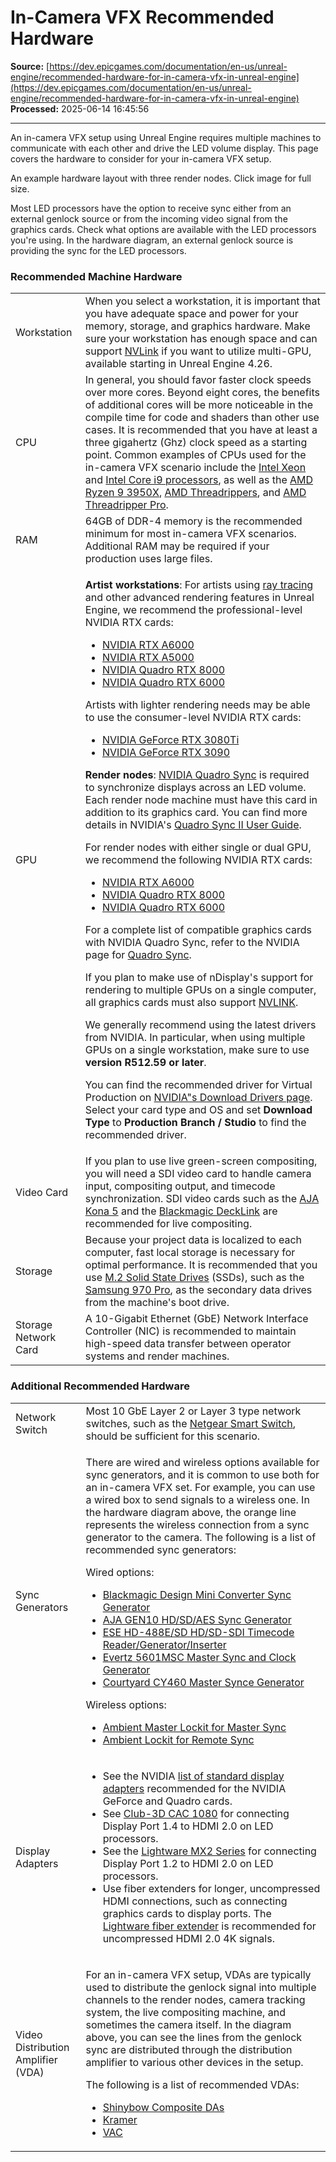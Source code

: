 # In-Camera VFX Recommended Hardware

**Source:** [https://dev.epicgames.com/documentation/en-us/unreal-engine/recommended-hardware-for-in-camera-vfx-in-unreal-engine](https://dev.epicgames.com/documentation/en-us/unreal-engine/recommended-hardware-for-in-camera-vfx-in-unreal-engine)  
**Processed:** 2025-06-14 16:45:56

---

An in-camera VFX setup using Unreal Engine requires multiple machines to communicate with each other and drive the LED volume display. This page covers the hardware to consider for your in-camera VFX setup.

An example hardware layout with three render nodes. Click image for full size.

Most LED processors have the option to receive sync either from an external genlock source or from the incoming video signal from the graphics cards. Check what options are available with the LED processors you're using. In the hardware diagram, an external genlock source is providing the sync for the LED processors.

### Recommended Machine Hardware

<table class="table" style="--columns-count: 2;"><tbody><tr><td>Workstation</td><td>When you select a workstation, it is important that you have adequate space and power for your memory, storage, and graphics hardware. Make sure your workstation has enough space and can support <a href="https://www.nvidia.com/en-us/design-visualization/nvlink-bridges/">NVLink</a> if you want to utilize multi-GPU, available starting in Unreal Engine 4.26.</td></tr><tr><td>CPU</td><td>In general, you should favor faster clock speeds over more cores. Beyond eight cores, the benefits of additional cores will be more noticeable in the compile time for code and shaders than other use cases. It is recommended that you have at least a three gigahertz (Ghz) clock speed as a starting point. Common examples of CPUs used for the in-camera VFX scenario include the <a href="https://www.intel.com/content/www/us/en/products/processors/xeon.html">Intel Xeon</a> and <a href="https://www.intel.com/content/www/us/en/products/processors/core/i9-processors.html">Intel Core i9 processors</a>, as well as the <a href="https://www.amd.com/en/products/cpu/amd-ryzen-9-3950x">AMD Ryzen 9 3950X</a>, <a href="https://www.amd.com/en/products/ryzen-threadripper">AMD Threadrippers</a>, and <a href="https://www.amd.com/en/processors/ryzen-threadripper-pro">AMD Threadripper Pro</a>.</td></tr><tr><td>RAM</td><td>64GB of DDR-4 memory is the recommended minimum for most in-camera VFX scenarios. Additional RAM may be required if your production uses large files.</td></tr><tr><td>GPU</td><td><div><p><strong>Artist workstations</strong>: For artists using <a href="/documentation/en-us/unreal-engine/hardware-ray-tracing-in-unreal-engine" data-pathname="/en-us/unreal-engine/hardware-ray-tracing-in-unreal-engine">ray tracing</a> and other advanced rendering features in Unreal Engine, we recommend the professional-level NVIDIA RTX cards:</p><ul><li><a href="https://www.nvidia.com/en-us/design-visualization/rtx-a6000">NVIDIA RTX A6000</a></li><li><a href="https://www.nvidia.com/en-us/design-visualization/rtx-a5000">NVIDIA RTX A5000</a></li><li><a href="https://www.nvidia.com/en-us/design-visualization/quadro/rtx-8000">NVIDIA Quadro RTX 8000</a></li><li><a href="https://www.nvidia.com/en-us/design-visualization/quadro/rtx-6000">NVIDIA Quadro RTX 6000</a></li></ul><p>Artists with lighter rendering needs may be able to use the consumer-level NVIDIA RTX cards:</p><ul><li><a href="https://www.nvidia.com/en-us/geforce/graphics-cards/30-series/rtx-3080-3080ti/">NVIDIA GeForce RTX 3080Ti</a></li><li><a href="https://www.nvidia.com/en-us/geforce/graphics-cards/30-series/rtx-3090/">NVIDIA GeForce RTX 3090</a></li></ul><p><strong>Render nodes</strong>: <a href="https://www.nvidia.com/en-us/design-visualization/solutions/quadro-sync/">NVIDIA Quadro Sync</a> is required to synchronize displays across an LED volume. Each render node machine must have this card in addition to its graphics card. You can find more details in NVIDIA's <a href="https://images.nvidia.com/content/quadro/product-literature/user-guides/Quadro-Sync-II-User-Guide.pdf">Quadro Sync II User Guide</a>.</p><p>For render nodes with either single or dual GPU, we recommend the following NVIDIA RTX cards:</p><ul><li><a href="https://www.nvidia.com/en-us/design-visualization/rtx-a6000">NVIDIA RTX A6000</a></li><li><a href="https://www.nvidia.com/en-us/design-visualization/quadro/rtx-8000">NVIDIA Quadro RTX 8000</a></li><li><a href="https://www.nvidia.com/en-us/design-visualization/quadro/rtx-6000">NVIDIA Quadro RTX 6000</a></li></ul><p>For a complete list of compatible graphics cards with NVIDIA Quadro Sync, refer to the NVIDIA page for <a href="https://www.nvidia.com/en-us/design-visualization/solutions/quadro-sync/">Quadro Sync</a>.</p><p>If you plan to make use of nDisplay's support for rendering to multiple GPUs on a single computer, all graphics cards must also support <a href="https://www.nvidia.com/en-gb/design-visualization/nvlink-bridges/">NVLINK</a>.</p><block-callout-md callout-type="note"><p>We generally recommend using the latest drivers from NVIDIA. In particular, when using multiple GPUs on a single workstation, make sure to use <strong>version R512.59 or later</strong>.</p><p>You can find the recommended driver for Virtual Production on <a href="https://www.nvidia.com/Download/index.aspx">NVIDIA"s Download Drivers page</a>. Select your card type and OS and set <strong>Download Type</strong> to <strong>Production Branch / Studio</strong> to find the recommended driver.</p></block-callout-md></div></td></tr><tr><td>Video Card</td><td>If you plan to use live green-screen compositing, you will need a SDI video card to handle camera input, compositing output, and timecode synchronization. SDI video cards such as the <a href="https://www.aja.com/products/kona-5">AJA Kona 5</a> and the <a href="https://www.blackmagicdesign.com/products/decklink/techspecs/W-DLK-25">Blackmagic DeckLink</a> are recommended for live compositing.</td></tr><tr><td>Storage</td><td>Because your project data is localized to each computer, fast local storage is necessary for optimal performance. It is recommended that you use <a href="https://en.wikipedia.org/wiki/M.2">M.2 Solid State Drives</a> (SSDs), such as the <a href="https://www.samsung.com/semiconductor/minisite/ssd/product/consumer/970pro/">Samsung 970 Pro</a>, as the secondary data drives from the machine's boot drive.</td></tr><tr><td>Storage Network Card</td><td>A 10-Gigabit Ethernet (GbE) Network Interface Controller (NIC) is recommended to maintain high-speed data transfer between operator systems and render machines.</td></tr></tbody></table>

### Additional Recommended Hardware

<table class="table" style="--columns-count: 2;"><tbody><tr><td>Network Switch</td><td>Most 10 GbE Layer 2 or Layer 3 type network switches, such as the <a href="https://www.netgear.com/business/products/switches/smart/XS716T.aspx#tab-techspecs">Netgear Smart Switch</a>, should be sufficient for this scenario.</td></tr><tr><td>Sync Generators</td><td><div><p>There are wired and wireless options available for sync generators, and it is common to use both for an in-camera VFX set. For example, you can use a wired box to send signals to a wireless one. In the hardware diagram above, the orange line represents the wireless connection from a sync generator to the camera. The following is a list of recommended sync generators:</p><p>Wired options:</p><ul><li><a href="https://www.blackmagicdesign.com/products/miniconverters/techspecs/W-CONM-15">Blackmagic Design Mini Converter Sync Generator</a></li><li><a href="https://www.aja.com/products/gen10">AJA GEN10 HD/SD/AES Sync Generator</a></li><li><a href="https://www.bhphotovideo.com/c/product/1201898-REG/ese_hd_488e_sd_hd_sd_sdi_time.html">ESE HD-488E/SD HD/SD-SDI Timecode Reader/Generator/Inserter</a></li><li><a href="https://evertz.com/products/5601MSC">Evertz 5601MSC Master Sync and Clock Generator</a></li><li><a href="http://www.courtyard.co.uk/cy460-master-spg-test-pattern-time-reference-generator/">Courtyard CY460 Master Synce Generator</a></li></ul><p>Wireless options:</p><ul><li><a href="https://ambient.de/en/product/master-lockit/">Ambient Master Lockit for Master Sync</a></li><li><a href="https://ambient.de/en/product/lockit/">Ambient Lockit for Remote Sync</a></li></ul></div></td></tr><tr><td>Display Adapters</td><td><div><ul><li>See the NVIDIA <a href="https://nvidia.custhelp.com/app/answers/detail/a_id/4449/~/nvidia-recommended-display-adapters">list of standard display adapters</a> recommended for the NVIDIA GeForce and Quadro cards.</li><li>See <a href="https://www.club-3d.com/detail/2442/displayportt_1.4_to_hdmit_2.0b_hdr_active_adapter">Club-3D CAC 1080</a> for connecting Display Port 1.4 to HDMI 2.0 on LED processors.</li><li>See the <a href="https://lightware.com/products/matrices-switchers">Lightware MX2 Series</a> for connecting Display Port 1.2 to HDMI 2.0 on LED processors.</li><li>Use fiber extenders for longer, uncompressed HDMI connections, such as connecting graphics cards to display ports. The <a href="https://lightware.com/hdmi20-opt">Lightware fiber extender</a> is recommended for uncompressed HDMI 2.0 4K signals.</li></ul></div></td></tr><tr><td>Video Distribution Amplifier (VDA)</td><td><div><p>For an in-camera VFX setup, VDAs are typically used to distribute the genlock signal into multiple channels to the render nodes, camera tracking system, the live compositing machine, and sometimes the camera itself. In the diagram above, you can see the lines from the genlock sync are distributed through the distribution amplifier to various other devices in the setup.</p><p>The following is a list of recommended VDAs:</p><ul><li><a href="https://www.shinybowusa.com/shop/index.php?cPath=37_45">Shinybow Composite DAs</a></li><li><a href="https://www.kramerav.com/us/products/distribution_amplifiers/sdi-distribution-amplifiers">Kramer</a></li><li><a href="https://vac-brick.com/product-category/video-distribution-amplifier/">VAC</a></li></ul></div></td></tr></tbody></table>